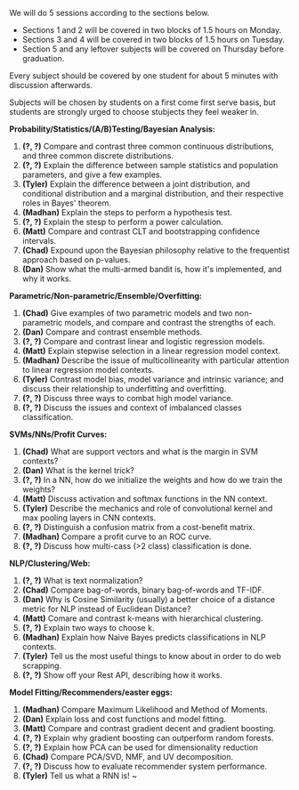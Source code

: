 We will do 5 sessions according to the sections below.

* Sections 1 and 2 will be covered in two blocks of 1.5 hours on Monday.
* Sections 3 and 4 will be covered in two blocks of 1.5 hours on Tuesday.
* Section 5 and any leftover subjects will be covered on Thursday before graduation.

Every subject should be covered by one student for about 5 minutes with discussion afterwards.

Subjects will be chosen by students on a first come first serve basis, but students are strongly urged to choose stubjects they feel weaker in.

**Probability/Statistics/(A/B)Testing/Bayesian Analysis:**

1. **(?, ?)** Compare and contrast three common continuous distributions, and three common discrete distributions.
1. **(?, ?)** Explain the difference between sample statistics and population parameters, and give a few examples.
1. **(Tyler)** Explain the difference between a joint distribution, and conditional distribution and a marginal distribution, and their respective roles in Bayes' theorem.
1. **(Madhan)** Explain the steps to perform a hypothesis test.
1. **(?, ?)** Explain the stesp to perform a power calculation.
1. **(Matt)** Compare and contrast CLT and bootstrapping  confidence intervals.
1. **(Chad)** Expound upon the Bayesian philosophy relative to the frequentist approach based on p-values.
1. **(Dan)** Show what the multi-armed bandit is, how it's implemented, and why it works.



**Parametric/Non-parametric/Ensemble/Overfitting:**

1. **(Chad)** Give examples of two parametric models and two non-parametric models, and compare and contrast the strengths of each.
1. **(Dan)** Compare and contrast ensemble methods.
1. **(?, ?)** Compare and contrast linear and logistic regression models.
1. **(Matt)** Explain stepwise selection in a linear regression model context.
1. **(Madhan)** Describe the issue of multicollinearity with particular attention to linear regression model contexts.
1. **(Tyler)** Contrast model bias, model variance and intrinsic variance; and discuss their relationship to underfitting and overfitting.
1. **(?, ?)** Discuss three ways to combat high model variance.
1. **(?, ?)** Discuss the issues and context of imbalanced classes classification.


**SVMs/NNs/Profit Curves:**

1. **(Chad)** What are support vectors and what is the margin in SVM contexts?
1. **(Dan)** What is the kernel trick?
1. **(?, ?)** In a NN, how do we initialize the weights and how do we train the weights?
1. **(Matt)** Discuss activation and softmax functions in the NN context.
1. **(Tyler)** Describe the mechanics and role of convolutional kernel and max pooling layers in CNN contexts.
1. **(?, ?)** Distinguish a confusion matrix from a cost-benefit matrix.
1. **(Madhan)** Compare a profit curve to an ROC curve.
1. **(?, ?)** Discuss how multi-cass (>2 class) classification is done.


**NLP/Clustering/Web:**

1. **(?, ?)** What is text normalization?
1. **(Chad)** Compare bag-of-words, binary bag-of-words and TF-IDF.
1. **(Dan)** Why is Cosine Similarity (usually) a better choice of a distance metric for NLP instead of Euclidean Distance?
1. **(Matt)** Comare and contrast k-means with hierarchical clustering.
1. **(?, ?)** Explain two ways to choose k.
1. **(Madhan)** Explain how Naive Bayes predicts classifications in NLP contexts.
1. **(Tyler)** Tell us the most useful things to know about in order to do web scrapping.
1. **(?, ?)** Show off your Rest API, describing how it works.


**Model Fitting/Recommenders/easter eggs:**

1. **(Madhan)** Compare Maximum Likelihood and Method of Moments.
1. **(Dan)** Explain loss and cost functions and model fitting.
1. **(Matt)** Compare and contrast gradient decent and gradient boosting.
1. **(?, ?)** Explain why gradient boosting can outperform random forests.
1. **(?, ?)** Explain how PCA can be used for dimensionality reduction
1. **(Chad)** Compare PCA/SVD, NMF, and UV decomposition.
1. **(?, ?)** Discuss how to evaluate recommender system performance.
1. **(Tyler)** Tell us what a RNN is!
~
